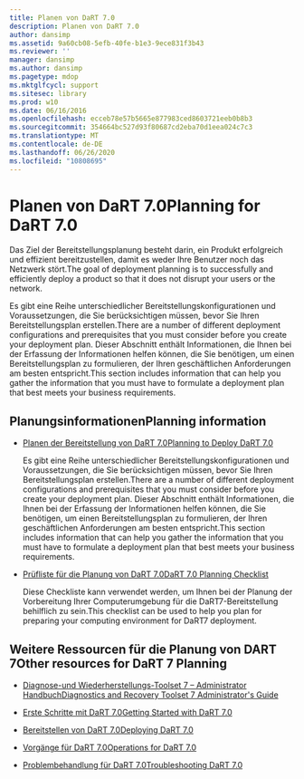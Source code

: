 ```yaml
---
title: Planen von DaRT 7.0
description: Planen von DaRT 7.0
author: dansimp
ms.assetid: 9a60cb08-5efb-40fe-b1e3-9ece831f3b43
ms.reviewer: ''
manager: dansimp
ms.author: dansimp
ms.pagetype: mdop
ms.mktglfcycl: support
ms.sitesec: library
ms.prod: w10
ms.date: 06/16/2016
ms.openlocfilehash: ecceb78e57b5665e877983ced8603721eeb0b8b3
ms.sourcegitcommit: 354664bc527d93f80687cd2eba70d1eea024c7c3
ms.translationtype: MT
ms.contentlocale: de-DE
ms.lasthandoff: 06/26/2020
ms.locfileid: "10808695"
---
```

# <span data-ttu-id="b17f2-103">Planen von DaRT 7.0</span><span class="sxs-lookup"><span data-stu-id="b17f2-103">Planning for DaRT 7.0</span></span>


<span data-ttu-id="b17f2-104">Das Ziel der Bereitstellungsplanung besteht darin, ein Produkt erfolgreich und effizient bereitzustellen, damit es weder Ihre Benutzer noch das Netzwerk stört.</span><span class="sxs-lookup"><span data-stu-id="b17f2-104">The goal of deployment planning is to successfully and efficiently deploy a product so that it does not disrupt your users or the network.</span></span>

<span data-ttu-id="b17f2-105">Es gibt eine Reihe unterschiedlicher Bereitstellungskonfigurationen und Voraussetzungen, die Sie berücksichtigen müssen, bevor Sie Ihren Bereitstellungsplan erstellen.</span><span class="sxs-lookup"><span data-stu-id="b17f2-105">There are a number of different deployment configurations and prerequisites that you must consider before you create your deployment plan.</span></span> <span data-ttu-id="b17f2-106">Dieser Abschnitt enthält Informationen, die Ihnen bei der Erfassung der Informationen helfen können, die Sie benötigen, um einen Bereitstellungsplan zu formulieren, der Ihren geschäftlichen Anforderungen am besten entspricht.</span><span class="sxs-lookup"><span data-stu-id="b17f2-106">This section includes information that can help you gather the information that you must have to formulate a deployment plan that best meets your business requirements.</span></span>

## <span data-ttu-id="b17f2-107">Planungsinformationen</span><span class="sxs-lookup"><span data-stu-id="b17f2-107">Planning information</span></span>


-   [<span data-ttu-id="b17f2-108">Planen der Bereitstellung von DaRT 7.0</span><span class="sxs-lookup"><span data-stu-id="b17f2-108">Planning to Deploy DaRT 7.0</span></span>](planning-to-deploy-dart-70.md)

    <span data-ttu-id="b17f2-109">Es gibt eine Reihe unterschiedlicher Bereitstellungskonfigurationen und Voraussetzungen, die Sie berücksichtigen müssen, bevor Sie Ihren Bereitstellungsplan erstellen.</span><span class="sxs-lookup"><span data-stu-id="b17f2-109">There are a number of different deployment configurations and prerequisites that you must consider before you create your deployment plan.</span></span> <span data-ttu-id="b17f2-110">Dieser Abschnitt enthält Informationen, die Ihnen bei der Erfassung der Informationen helfen können, die Sie benötigen, um einen Bereitstellungsplan zu formulieren, der Ihren geschäftlichen Anforderungen am besten entspricht.</span><span class="sxs-lookup"><span data-stu-id="b17f2-110">This section includes information that can help you gather the information that you must have to formulate a deployment plan that best meets your business requirements.</span></span>

-   [<span data-ttu-id="b17f2-111">Prüfliste für die Planung von DaRT 7.0</span><span class="sxs-lookup"><span data-stu-id="b17f2-111">DaRT 7.0 Planning Checklist</span></span>](dart-70-planning-checklist-dart-7.md)

    <span data-ttu-id="b17f2-112">Diese Checkliste kann verwendet werden, um Ihnen bei der Planung der Vorbereitung Ihrer Computerumgebung für die DaRT7-Bereitstellung behilflich zu sein.</span><span class="sxs-lookup"><span data-stu-id="b17f2-112">This checklist can be used to help you plan for preparing your computing environment for DaRT7 deployment.</span></span>

## <a href="" id="other-resources-for-dart-7-planning-"></a><span data-ttu-id="b17f2-113">Weitere Ressourcen für die Planung von DART 7</span><span class="sxs-lookup"><span data-stu-id="b17f2-113">Other resources for DaRT 7 Planning</span></span>


-   [<span data-ttu-id="b17f2-114">Diagnose-und Wiederherstellungs-Toolset 7 – Administrator Handbuch</span><span class="sxs-lookup"><span data-stu-id="b17f2-114">Diagnostics and Recovery Toolset 7 Administrator's Guide</span></span>](index.md)

-   [<span data-ttu-id="b17f2-115">Erste Schritte mit DaRT 7.0</span><span class="sxs-lookup"><span data-stu-id="b17f2-115">Getting Started with DaRT 7.0</span></span>](getting-started-with-dart-70-new-ia.md)

-   [<span data-ttu-id="b17f2-116">Bereitstellen von DaRT 7.0</span><span class="sxs-lookup"><span data-stu-id="b17f2-116">Deploying DaRT 7.0</span></span>](deploying-dart-70-new-ia.md)

-   [<span data-ttu-id="b17f2-117">Vorgänge für DaRT 7.0</span><span class="sxs-lookup"><span data-stu-id="b17f2-117">Operations for DaRT 7.0</span></span>](operations-for-dart-70-new-ia.md)

-   [<span data-ttu-id="b17f2-118">Problembehandlung für DaRT 7.0</span><span class="sxs-lookup"><span data-stu-id="b17f2-118">Troubleshooting DaRT 7.0</span></span>](troubleshooting-dart-70-new-ia.md)

 

 





